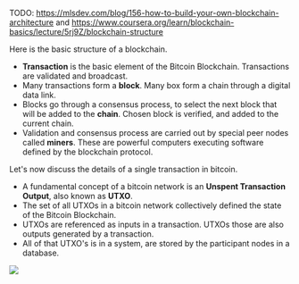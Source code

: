TODO: https://mlsdev.com/blog/156-how-to-build-your-own-blockchain-architecture and 
https://www.coursera.org/learn/blockchain-basics/lecture/5rj9Z/blockchain-structure

Here is the basic structure of a blockchain. 
* **Transaction** is the basic element of the Bitcoin Blockchain. Transactions are validated and broadcast. 
* Many transactions form a **block**. Many box form a chain through a digital data link. 
* Blocks go through a consensus process, to select the next block that will be added to the **chain**. Chosen block is verified, and added to the current chain.
* Validation and consensus process are carried out by special peer nodes called **miners**. These are powerful computers executing software defined by the blockchain protocol. 


Let's now discuss the details of a single transaction in bitcoin. 
* A fundamental concept of a bitcoin network is an **Unspent Transaction Output**, also known as **UTXO**. 
* The set of all UTXOs in a bitcoin network collectively defined the state of the Bitcoin Blockchain.
* UTXOs are referenced as inputs in a transaction. UTXOs those are also outputs generated by a transaction.
* All of that UTXO's is in a system, are stored by the participant nodes in a database.

![](utxo_reference.png)
